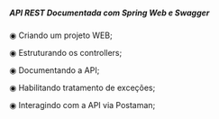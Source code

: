 ##### API REST Documentada com Spring Web e Swagger

◉ Criando um projeto WEB;

◉ Estruturando os controllers;

◉ Documentando a API;

◉ Habilitando tratamento de exceções;

◉ Interagindo com a API via Postaman;
